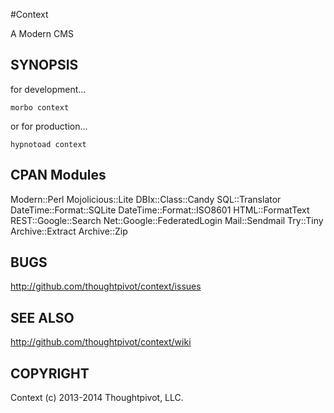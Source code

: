 
#Context

A Modern CMS

## SYNOPSIS

for development...

    morbo context

or for production...

    hypnotoad context

## CPAN Modules

Modern::Perl Mojolicious::Lite DBIx::Class::Candy SQL::Translator 
DateTime::Format::SQLite DateTime::Format::ISO8601 HTML::FormatText
REST::Google::Search Net::Google::FederatedLogin Mail::Sendmail
Try::Tiny Archive::Extract Archive::Zip

## BUGS

http://github.com/thoughtpivot/context/issues

## SEE ALSO

http://github.com/thoughtpivot/context/wiki

## COPYRIGHT

Context (c) 2013-2014 Thoughtpivot, LLC.
